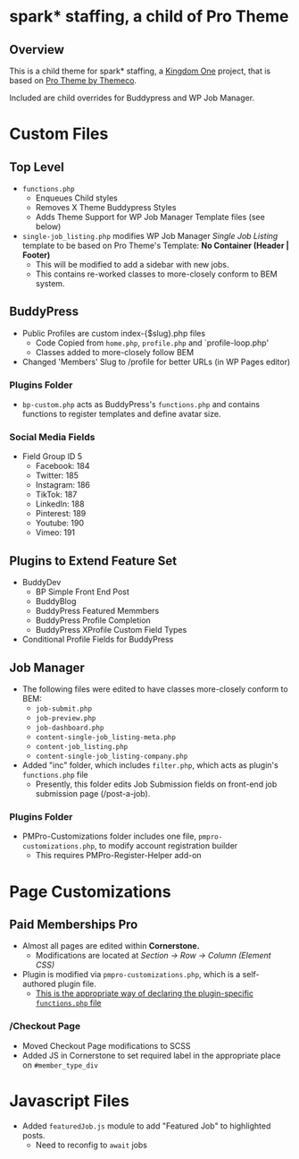 # spark* staffing, a child of Pro Theme
## Overview
This is a child theme for spark* staffing, a [Kingdom One](https://kingdomone.co) project, that is based on [Pro Theme by Themeco](https://theme.co).

Included are child overrides for Buddypress and WP Job Manager.

# Custom Files
## Top Level
- `functions.php`
  - Enqueues Child styles
  - Removes X Theme Buddypress Styles
  - Adds Theme Support for WP Job Manager Template files (see below)
- `single-job_listing.php` modifies WP Job Manager *Single Job Listing* template to be based on Pro Theme's Template: **No Container (Header | Footer)**
  - This will be modified to add a sidebar with new jobs.
  - This contains re-worked classes to more-closely conform to BEM system.


## BuddyPress
- Public Profiles are custom index-{$slug}.php files
  - Code Copied from `home.php`, `profile.php` and `profile-loop.php'
  - Classes added to more-closely follow BEM
- Changed 'Members' Slug to /profile for better URLs (in WP Pages editor)


### Plugins Folder
- `bp-custom.php` acts as BuddyPress's `functions.php` and contains functions to register templates and define avatar size.

### Social Media Fields
- Field Group ID 5
  - Facebook: 184
  - Twitter: 185
  - Instagram: 186
  - TikTok: 187
  - LinkedIn: 188
  - Pinterest: 189
  - Youtube: 190
  - Vimeo: 191


## Plugins to Extend Feature Set
- BuddyDev
  - BP Simple Front End Post
  - BuddyBlog
  - BuddyPress Featured Memmbers
  - BuddyPress Profile Completion
  - BuddyPress XProfile Custom Field Types
- Conditional Profile Fields for BuddyPress

## Job Manager
- The following files were edited to have classes more-closely conform to BEM:
  - `job-submit.php`
  - `job-preview.php`
  - `job-dashboard.php`
  - `content-single-job_listing-meta.php`
  - `content-job_listing.php`
  - `content-single-job_listing-company.php` 
- Added "inc" folder, which includes `filter.php`, which acts as plugin's `functions.php` file
  - Presently, this folder edits Job Submission fields on front-end job submission page (/post-a-job).

### Plugins Folder
- PMPro-Customizations folder includes one file, `pmpro-customizations.php`, to modify account registration builder
  - This requires PMPro-Register-Helper add-on


# Page Customizations

## Paid Memberships Pro
- Almost all pages are edited within **Cornerstone.**
  - Modifications are located at *Section -> Row -> Column (Element CSS)*
- Plugin is modified via `pmpro-customizations.php`, which is a self-authored plugin file.
  - [This is the appropriate way of declaring the plugin-specific `functions.php` file](https://www.paidmembershipspro.com/create-a-plugin-for-pmpro-customizations/)

### /Checkout Page
- Moved Checkout Page modifications to SCSS
- Added JS in Cornerstone to set required label in the appropriate place on `#member_type_div`


# Javascript Files
- Added `featuredJob.js` module to add "Featured Job" to highlighted posts.
  - Need to reconfig to `await` jobs